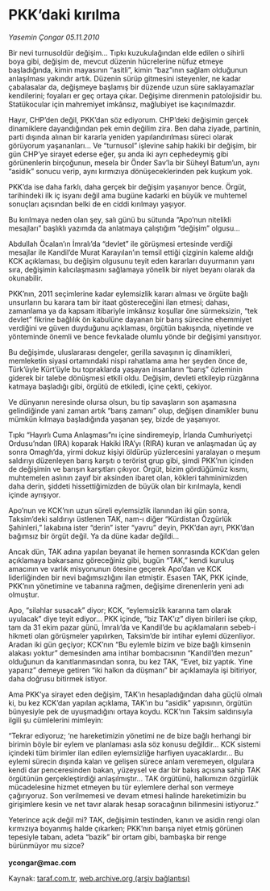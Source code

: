 # PKK’daki kırılma

*Yasemin Çongar 05.11.2010*

<div class="yazi"><p>Bir nevi turnusoldür değişim... Tıpkı kuzukulağından elde edilen o sihirli boya gibi, değişim de, mevcut düzenin hücrelerine nüfuz etmeye başladığında, kimin mayasının “asitli”, kimin “baz”ının sağlam olduğunun anlaşılması yakındır artık. Düzenin sürüp gitmesini isteyenler, ne kadar çabalasalar da, değişmeye başlamış bir düzende uzun süre saklayamazlar kendilerini; foyaları er geç ortaya çıkar. Değişime direnmenin patolojisidir bu. Statükocular için mahremiyet imkânsız, mağlubiyet ise kaçınılmazdır. </p>
<p>Hayır, CHP’den değil, PKK’dan söz ediyorum. CHP’deki değişimin gerçek dinamiklere dayandığından pek emin değilim zira. Ben daha ziyade, partinin, parti dışında alınan bir kararla yeniden yapılandırılması süreci olarak görüyorum yaşananları... Ve “turnusol” işlevine sahip hakiki bir değişim, bir gün CHP’ye sirayet ederse eğer, şu anda iki ayrı cephedeymiş gibi görünenlerin birçoğunun, mesela bir Önder Sav’la bir Süheyl Batum’un, aynı “asidik” sonucu verip, aynı kırmızıya dönüşeceklerinden pek kuşkum yok.</p>
<p>PKK’da ise daha farklı, daha gerçek bir değişim yaşanıyor bence. Örgüt, tarihindeki ilk iç isyanı değil ama bugüne kadarki en büyük ve muhtemel sonuçları açısından belki de en ciddi kırılmayı yaşıyor.</p>
<p>Bu kırılmaya neden olan şey, salı günü bu sütunda “Apo’nun nitelikli mesajları” başlıklı yazımda da anlatmaya çalıştığım “değişim” olgusu...</p>
<p>Abdullah Öcalan’ın İmralı’da “devlet” ile görüşmesi ertesinde verdiği mesajlar ile Kandil’de Murat Karayılan’ın temsil ettiği çizginin kaleme aldığı KCK açıklaması, bu değişim olgusunu teyit eden kararları duyurmanın yanı sıra, değişimin kalıcılaşmasını sağlamaya yönelik bir niyet beyanı olarak da okunabilir.</p>
<p>PKK’nın, 2011 seçimlerine kadar eylemsizlik kararı alması ve örgüte bağlı unsurların bu karara tam bir itaat göstereceğini ilan etmesi; dahası, zamanlama ya da kapsam itibariyle imkânsız koşullar öne sürmeksizin, “tek devlet” fikrine bağlılık ön kabulüne dayanan bir barış sürecine ehemmiyet verdiğini ve güven duyduğunu açıklaması, örgütün bakışında, niyetinde ve yönteminde önemli ve bence fevkalade olumlu yönde bir değişimi yansıtıyor.</p>
<p>Bu değişimde, uluslararası dengeler, gerilla savaşının iç dinamikleri, memleketin siyasi ortamındaki nispi rahatlama ama her şeyden önce de, Türk’üyle Kürt’üyle bu topraklarda yaşayan insanların “barış” özleminin giderek bir talebe dönüşmesi etkili oldu. Değişim, devleti etkileyip rüzgârına katmaya başladığı gibi, örgütü de etkiledi, içine çekti, çekiyor.</p>
<p>Ve dünyanın neresinde olursa olsun, bu tip savaşların son aşamasına gelindiğinde yani zaman artık “barış zamanı” olup, değişen dinamikler bunu mümkün kılmaya başladığında yaşanan şey, bizde de yaşanıyor.</p>
<p>Tıpkı “Hayırlı Cuma Anlaşması”nı içine sindiremeyip, İrlanda Cumhuriyetçi Ordusu’ndan (IRA) koparak Hakiki IRA’yı (RIRA) kuran ve anlaşmadan üç ay sonra Omagh’da, yirmi dokuz kişiyi öldürüp yüzlercesini yaralayan o meşum saldırıyı düzenleyen barış karşıtı o terörist grup gibi, şimdi PKK’nın içinden de değişimin ve barışın karşıtları çıkıyor. Örgüt, bizim gördüğümüz kısmı, muhtemelen aslının zayıf bir aksinden ibaret olan, kökleri tahminimizden daha derin, şiddeti hissettiğimizden de büyük olan bir kırılmayla, kendi içinde ayrışıyor.</p>
<p>Apo’nun ve KCK’nın uzun süreli eylemsizlik ilanından iki gün sonra, Taksim’deki saldırıyı üstlenen TAK, nam-ı diğer “Kürdistan Özgürlük Şahinleri,” lakabına ister “derin” ister “yavru” deyin, PKK’dan ayrı, PKK’dan bağımsız bir örgüt değil. Ya da düne kadar değildi... </p>
<p>Ancak dün, TAK adına yapılan beyanat ile hemen sonrasında KCK’dan gelen açıklamaya bakarsanız göreceğiniz gibi, bugün “TAK,” kendi kuruluş amacının ve varlık misyonunun ötesine geçerek Apo’dan ve KCK liderliğinden bir nevi bağımsızlığını ilan etmiştir. Esasen TAK, PKK içinde, PKK’nın yönetimine ve tabanına rağmen, değişime direnenlerin yeni adı olmuştur.</p>
<p>Apo, “silahlar susacak” diyor; KCK, “eylemsizlik kararına tam olarak uyulacak” diye teyit ediyor... PKK içinde, “biz TAK’ız” diyen birileri ise çıkıp, tam da 31 ekim pazar günü, İmralı’da ve Kandil’de bu açıklamaların sebeb-i hikmeti olan görüşmeler yapılırken, Taksim’de bir intihar eylemi düzenliyor. Aradan iki gün geçiyor; KCK’nın “Bu eylemle bizim ve bize bağlı kimsenin alakası yoktur” demesinden ama intihar bombacısının “Kandil’den mezun” olduğunun da kanıtlanmasından sonra, bu kez TAK, “Evet, biz yaptık. Yine yaparız” demeye getiren “iki halkın da düşmanı” bir açıklamayla işi bitiriyor, daha doğrusu bitirmek istiyor.</p>
<p>Ama PKK’ya sirayet eden değişim, TAK’ın hesapladığından daha güçlü olmalı ki, bu kez KCK’dan yapılan açıklama, TAK’ın bu “asidik” yapısının, örgütün bünyesiyle pek de uyuşmadığını ortaya koydu. KCK’nın Taksim saldırısıyla ilgili şu cümlelerini mimleyin:</p>
<p>“Tekrar ediyoruz; ‘ne hareketimizin yönetimi ne de bize bağlı herhangi bir birimin böyle bir eylem ve planlaması asla söz konusu değildir... KCK sistemi içindeki tüm birimler ilan edilen eylemsizliğe harfiyen uyacaklardır... Bu eylemi sürecin dışında kalan ve gelişen sürece anlam veremeyen, olgulara kendi dar penceresinden bakan, yüzeysel ve dar bir bakış açısına sahip TAK örgütünün gerçekleştirdiği anlaşılmıştır... TAK örgütünü, halkımızın özgürlük mücadelesine hizmet etmeyen bu tür eylemlere derhal son vermeye çağırıyoruz. Son verilmemesi ve devam etmesi halinde hareketimizin bu girişimlere kesin ve net tavır alarak hesap soracağının bilinmesini istiyoruz.”</p>
<p>Yeterince açık değil mi? TAK, değişimin testinden, kanın ve asidin rengi olan kırmızıya boyanmış halde çıkarken; PKK’nın barışa niyet etmiş görünen tepesiyle tabanı, adeta “bazik” bir ortam gibi, bambaşka bir renge bürünmüyor mu sizce?<br/><br/><b>ycongar@mac.com</b></p></div>

Kaynak: [taraf.com.tr](http://www.taraf.com.tr:80/yasemin-congar/makale-pkk-daki-kirilma.htm), [web.archive.org (arşiv bağlantısı)](http://web.archive.org/web/20101106045048/http://www.taraf.com.tr:80/yasemin-congar/makale-pkk-daki-kirilma.htm)
